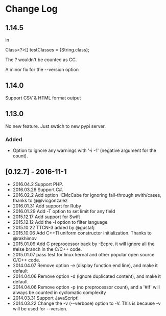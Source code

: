 # Change Log

## 1.14.5

in

  Class<?>[] testClasses = {String.class};

The ? wouldn't be counted as CC.

A minor fix for the --version option


## 1.14.0

Support CSV & HTML format output


## 1.13.0

No new feature. Just swtich to new pypi server.


### Added
- Option to ignore any warnings with '-i -1' (negative argument for the count).

## [0.12.7] - 2016-11-1
- 2016.04.2 Support PHP.
- 2016.03.26 Support C#.
- 2016.02.2 Add option -EMcCabe for ignoring fall-through swith/cases, thanks to @@vicgonzalez
- 2016.01.31 Add support for Ruby
- 2016.01.29 Add -T option to set limit for any field
- 2015.12.17 Add support for Swift
- 2015.12.12 Add the -l option to filter language
- 2015.10.22 TTCN-3 added by @gustafj
- 2015.10.06 Add C++11 uniform constructor initialization. Thanks to @rakhimov
- 2015.01.09 Add C preprocessor back by -Ecpre. it will ignore all the #else branch in the C/C++ code.
- 2015.01.07 pass test for linux kernal and other popular open source C/C++ code.
- 2014.04.07 Remove option -e (display function end line), and make it default
- 2014.04.06 Remove option -d (ignore duplicated content), and make it default
- 2014.04.06 Remove option -p (no preprocessor count), and a '#if' will always be counted in cyclomatic complexity
- 2014.03.31 Support JavaScript!
- 2014.03.22 Change the -v (--verbose) option to -V. This is because -v
  will be used for --version.
